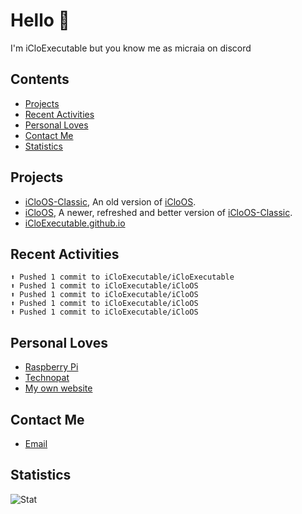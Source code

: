 # Hello 👋

I'm iCloExecutable but you know me as micraia on discord

## Contents
- [Projects](#projects)
- [Recent Activities](#RecentActivities)
- [Personal Loves](#PersonalLoves)
- [Contact Me](#ContactMe)
- [Statistics](#Statistics)


## Projects
* [iCloOS-Classic](https://github.com/iCloExecutable/iCloOS-Classic), An old version of [iCloOS](https://github.com/iCloExecutable/iCloOS).
* [iCloOS](https://github.com/iCloExecutable/iCloOS), A newer, refreshed and better version of [iCloOS-Classic](https://github.com/iCloExecutable/iCloOS-Classic).
* [iCloExecutable.github.io](https://github.com/iCloExecutable/iCloExecutable.github.io)

## Recent Activities
```
⬆️ Pushed 1 commit to iCloExecutable/iCloExecutable
⬆️ Pushed 1 commit to iCloExecutable/iCloOS
⬆️ Pushed 1 commit to iCloExecutable/iCloOS
⬆️ Pushed 1 commit to iCloExecutable/iCloOS
⬆️ Pushed 1 commit to iCloExecutable/iCloOS
```
## Personal Loves
* [Raspberry Pi](https://www.raspberrypi.org)
* [Technopat](https://www.technopat.net)
* [My own website](https://iclostudios.ml)

## Contact Me
* [Email](mailto:er3es6666@protonmail.ch)

## Statistics
![Stat](https://github-readme-stats.vercel.app/api?username=icloexecutable&show_icons=true&hide_border=true&count_private=true&theme=dracula)

